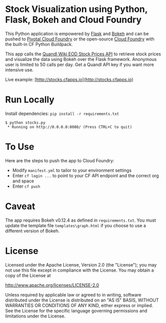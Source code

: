 # Stock Visualization using Python, Flask, Bokeh and Cloud Foundry

This Python application is empowered by [Flask](http://flask.pocoo.org) and [Bokeh](http://bokeh.pydata.org) and can be pushed to [Pivotal Cloud Foundry](http://pivotal.io/platform) or the open-source [Cloud Foundry](https://www.cloudfoundry.org) with the built-in CF Python Buildpack.

This app calls the [Quandl Wiki EOD Stock Prices API](http://www.quandl.com) to retrieve stock prices and visualize the data using Bokeh over the Flask framework. Anonymous user is limited to 50 calls per day. Get a Quandl API key if you want more intensive use.

Live example: [http://stocks.cfapps.io](http://stocks.cfapps.io)

# Run Locally

Install dependencies: `pip install -r requirements.txt`

```
$ python stocks.py
 * Running on http://0.0.0.0:8080/ (Press CTRL+C to quit)
```

# To Use

Here are the steps to push the app to Cloud Foundry:

* Modify `manifest.yml` to tailor to your environment settings
* Enter `cf login ...` to point to your CF API endpoint and the correct org and space
* Enter `cf push`

# Caveat

The app requires Bokeh v0.12.4 as defined in `requirements.txt`. You must update the template file `templates\graph.html` if you choose to use a different version of Bokeh.


# License

Licensed under the Apache License, Version 2.0 (the "License");
you may not use this file except in compliance with the License.
You may obtain a copy of the License at

<http://www.apache.org/licenses/LICENSE-2.0>

Unless required by applicable law or agreed to in writing, software
distributed under the License is distributed on an "AS IS" BASIS,
WITHOUT WARRANTIES OR CONDITIONS OF ANY KIND, either express or implied.
See the License for the specific language governing permissions and
limitations under the License.
